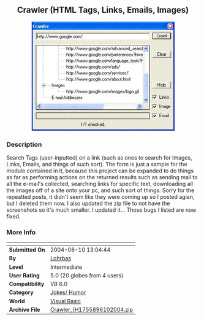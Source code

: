 ﻿<div align="center">

## Crawler \(HTML Tags, Links, Emails, Images\)

<img src="PIC200455224432823.GIF">
</div>

### Description

Search Tags (user-inputted) on a link (such as ones to search for Images, Links, Emails, and things of such sort). The form is just a sample for the module contained in it, because this project can be expanded to do things as far as performing actions on the returned results such as sending mail to all the e-mail's collected, searching links for specific text, downloading all the images off of a site onto your pc, and such sort of things. Sorry for the repeatted posts, it didn't seem like they were coming up so I posted agian, but I deleted them now. I also updated the zip file to not have the screenshots so it's much smaller. I updated it... Those bugs I listed are now fixed.
 
### More Info
 


<span>             |<span>
---                |---
**Submitted On**   |2004-06-10 13:04:44
**By**             |[Lohrbas](https://github.com/Planet-Source-Code/PSCIndex/blob/master/ByAuthor/lohrbas.md)
**Level**          |Intermediate
**User Rating**    |5.0 (20 globes from 4 users)
**Compatibility**  |VB 6\.0
**Category**       |[Jokes/ Humor](https://github.com/Planet-Source-Code/PSCIndex/blob/master/ByCategory/jokes-humor__1-40.md)
**World**          |[Visual Basic](https://github.com/Planet-Source-Code/PSCIndex/blob/master/ByWorld/visual-basic.md)
**Archive File**   |[Crawler\_\(H1755896102004\.zip](https://github.com/Planet-Source-Code/lohrbas-crawler-html-tags-links-emails-images__1-53567/archive/master.zip)








